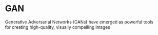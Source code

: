 # GAN
Generative Adversarial Networks (GANs) have emerged as powerful tools for creating high-quality, visually compelling images
